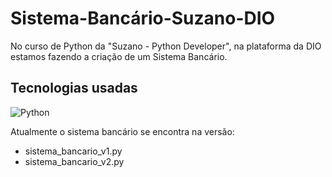 # Sistema-Bancário-Suzano-DIO

No curso de Python da "Suzano - Python Developer", na plataforma da DIO estamos fazendo a criação de um Sistema Bancário.

## Tecnologias usadas
![Python](https://img.shields.io/badge/python-3670A0?style=for-the-badge&logo=python&logoColor=ffdd54)

Atualmente o sistema bancário se encontra na versão:
- sistema_bancario_v1.py
- sistema_bancario_v2.py
